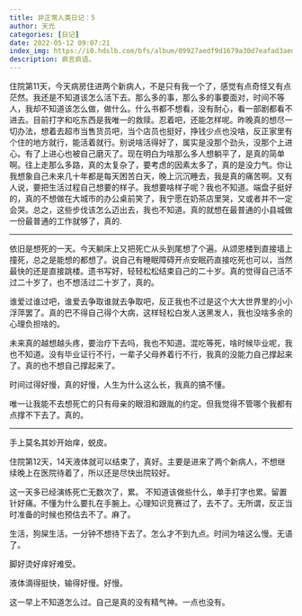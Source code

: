 ```yaml
---
title: 非正常人类日记：5
author: 天光
categories: [日记]
date: 2022-05-12 09:07:21
index_img: https://i0.hdslb.com/bfs/album/09927aedf9d1679a30d7eafad3aedb76048aea45.jpg@600w.webp
description: 疯言疯语。
---
```


住院第11天，今天病房住进两个新病人，不是只有我一个了，感觉有点奇怪又有点茫然。我还是不知道该怎么活下去。那么多的事，那么多的事要面对，时间不等人，我却不知道该怎么做，做什么。什么书都不想看，没有耐心，看一部剧都看不进去。目前打字和吃东西是我唯一的救赎。忍着吧，还能怎样呢。昨晚真的想尽一切办法，想着去超市当售货员吧，当个店员也挺好，挣钱少点也没啥，反正家里有个住的地方就行，能活着就行。别说啥活得好了，属实是没那个劲头，没那个上进心。有了上进心也被自己磨灭了。现在明白为啥那么多人想躺平了，是真的简单啊。往上走那么多路，真的太复杂了，要考虑的因素太多了，真的是没力气。你让我想象自己未来几十年都是每天困苦白天，晚上沉沉睡去，我是真的痛苦啊。又有人说，要把生活过程自己想要的样子。我想要啥样子呢？我也不知道。端盘子挺好的，真的不想做在大城市的办公桌前笑了，我宁愿在奶茶店里哭，又或者并不一定会哭。总之，这些步伐该怎么迈出去，我也不知道。真的就想在最普通的小县城做一份最普通的工作就够了，真的.

---

依旧是想死的一天。今天躺床上又把死亡从头到尾想了个遍。从颂恩楼到直接墙上撞死，总之是能想的都想了。说自己有睡眠障碍开点安眠药直接吃死也可以，当然最快的还是直接跳楼。遗书写好，轻轻松松结束自己的二十岁。真的觉得自己活不过二十岁了，也不想活过二十岁了，真的。

谁爱过谁过吧，谁爱去争取谁就去争取吧，反正我也不过是这个大大世界里的小小浮萍罢了。真的巴不得自己得个大病，这样轻松白发人送黑发人，我也没啥多余的心理负担啥的。

未来真的越想越头疼，要治疗下去吗，我也不知道。混吃等死，啥时候毕业呢，我也不知道。没有毕业证行不行，一辈子父母养着行不行，我真的没能力自己撑起来了。真的也不想自己撑起来了。

时间过得好慢，真的好慢，人生为什么这么长，我真的搞不懂。

唯一让我能不去想死亡的只有母亲的眼泪和跟胤的约定。但我觉得不管哪个我都有点撑不下去了。真的。

---

手上莫名其妙开始痒，蜕皮。

 住院第12天，14天液体就可以结束了，真好。主要是进来了两个新病人，不想继续晚上在医院待着了，所以还是尽快出院较好。

这一天多已经演练死亡无数次了，累。 不知道该做些什么，单手打字也累。留置针好痛。不懂为什么要扎在手腕上。心理知识竞赛过了，去不了。无所谓，反正当时准备的时候也预估去不了。麻了。

生活，狗屎生活。一分钟不想待下去了。怎么才不到九点。时间为啥这么慢。无语了。

脚好烫好痒好难受。

液体滴得挺快，输得好慢。好慢。

这一早上不知道怎么过。自己是真的没有精气神。一点也没有。